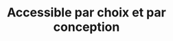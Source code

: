 ---
title: "Accessible par choix et par conception"
layout: post
lang: fr
lang-ref: 303-accessible
section: 3
category: 
  - diversity
hero:
  image:
    src: 3.3-tx-heading.jpg
    alt: Une photo d'un clavier coloré où chaque touche est dotée d'un étiquetage supplémentaire indiquant les caractéristiques d'accessibilité.
  standards:
    - users
    - accessibility
blocks:
  - type: title
    label: Notre approche philosophique
  - Notre équipe se préoccupe beaucoup de renforcer l’accessibilité. L’accessibilité consiste à fabriquer des produits que tout le monde peut utiliser. Il s’agit d’investir du temps dans la création d’un produit qui convient à tout le monde, et de se soucier de sa convivialité, quels que soient les besoins individuels d’une personne en matière d’accès au contenu. Étant donné que nous faisons partie d’une équipe de produit au gouvernement, nous avons le temps de bien faire les choses, ce qui, selon certains de nos développeurs, n’est pas souvent le cas dans le secteur privé.
  - Le monde dont nous voulons faire partie est un monde où les compétences et les parcours de vie de chacun sont valorisés. Dans le cas présent, nous sommes donc heureux de créer un produit au gouvernement où nous pouvons concentrer nos efforts pour faire ce qui est juste.
  - Dans le contexte d’une application qui est constamment modifiée et améliorée, il ne suffit pas qu’elle soit accessible à un seul moment. Même si c’était le cas, il y a toujours moyen de l’améliorer davantage. Nous envisageons plutôt maintenant « l’accessibilité » comme processus d’amélioration continue.
  - type: title
    label: Préparation à l’accessibilité
  - Toutes les fonctions que nous créons doivent être accessibles, mais comme pour préparer une bonne assiette de nachos, il faut avoir les bons ingrédients pour commencer. Pour notre équipe, certaines choses se sont révélées particulièrement utiles au fil du temps.
  - "<strong style=\"letter-spacing: -1px;\" data-h2-font-weight=\"b(800)\" data-h2-font-color=\"b(purple)\">Expertise interne :</strong> L’un des premiers développeurs que nous avons embauchés au sein de l’équipe se spécialisait en création d’applications Web accessibles, ce qui s’est avéré extrêmement important pour le développement de notre produit. La désignation d’un membre de l’équipe à qui les gens peuvent demander conseil permet à chacun de se familiariser avec ses responsabilités et de fixer des attentes."
  - "<strong style=\"letter-spacing: -1px;\" data-h2-font-weight=\"b(800)\" data-h2-font-color=\"b(purple)\">Système de conception accessible :</strong> Il est également essentiel de donner aux développeurs les outils nécessaires pour les aider. Nous avons réussi, au fil du temps, à mettre au point un système de conception interne qui fait une grande partie du travail d’accessibilité pour nos développeurs. Ce système vise à assurer que le contraste des couleurs est adéquat, que les composants comme le menu ou les fenêtres modales (fenêtres contextuelles) fonctionnent correctement et que les principales considérations en matière d’accessibilité sont déjà intégrées aux options de conception."
  - "<strong style=\"letter-spacing: -1px;\" data-h2-font-weight=\"b(800)\" data-h2-font-color=\"b(purple)\">Conception adaptée aux appareils mobiles :</strong> Notre système de conception et notre application sont conçus pour fonctionner sur des écrans de toutes tailles, que ce soient des écrans d’ordinateur ou des téléphones. Cette fonction est importante pour beaucoup d’utilisateurs, mais de plus en plus, nous estimons qu’elle est également un élément important pour la mise au point d’une application accessible. Nous ne pouvons pas formuler d’hypothèses fiables sur la façon dont les gens utilisent les technologies d’assistance ou les appareils dont ils ont besoin. Il y a une grande diversité de personnes, et nous devons créer des produits accessibles pour le plus grand nombre de cas d’utilisation possible. De plus, dans le monde d’aujourd’hui, ces produits doivent être adaptés aux appareils mobiles."
  - "<strong style=\"letter-spacing: -1px;\" data-h2-font-weight=\"b(800)\" data-h2-font-color=\"b(purple)\">Tests automatisés pour détecter les problèmes mineurs :</strong> D’autres outils pour nos développeurs, comme Lighthouse de Google, qui peuvent détecter automatiquement certains problèmes d’accessibilité, sont également devenus des éléments essentiels de notre processus de développement. Ces outils peuvent toutefois vous donner un faux sentiment d’accomplissement, ce qui signifie rarement que votre application est accessible par elle-même. Pour nous, il est facile de faire fonctionner ces outils automatisés à 100 %, mais il est plus difficile de faire fonctionner l’application à un niveau acceptable dans le monde réel."
  - "<strong style=\"letter-spacing: -1px;\" data-h2-font-weight=\"b(800)\" data-h2-font-color=\"b(purple)\">Mise à l’essai avec des utilisateurs réels pour détecter les nuances :</strong> Pour la mise à l’essai réelle de notre application avec des technologies d’assistance, nous avons nous-mêmes utilisé des lecteurs d’écran, mais nous n’y avons pas continué. Cette pratique, bien qu’utile, est imparfaite, car nous n’utilisons pas les technologies d’assistance de la façon dont quelqu’un en a besoin tous les jours. Même si nous les utilisions, il ne s’agit que d’une combinaison de technologies d’assistance et il y en a beaucoup d’autres à prendre en compte. Au lieu d’essayer d’effectuer nous-mêmes les tests d’accessibilité définitifs, nous comptons maintenant sur un service tiers qui nous met en contact avec de vraies personnes qui utilisent des technologies d’assistance. L’entreprise à laquelle nous avons fait appel s’appelle <a href=\"https://makeitfable.com\" target=\"_blank\" rel=\"noreferrer\" title=\"Visitez Fable.\">Fable</a> et nous demandons à ses utilisateurs de mettre à l’essai nos fonctions avant de juger que quoi que ce soit est prêt pour le public."
  - Le meilleur, c’est que ces testeurs utiliseront divers navigateurs et technologies d’assistance, afin que vous soyez plus certain que votre application fonctionne pour tout le monde. La collaboration avec Fable permet au Nuage de talents de découvrir des « cas limites » et d’être testé en fonction de ceux-ci, qui ne seraient pas repérés par des tests automatisés, mais qui constituent un élément essentiel de la création d’un produit véritablement inclusif.
  - type: callout
    content: 
      - "Le Programme d’accessibilité, d’adaptations et de technologie informatique adaptée offre de la formation, des outils et des services d’essai pour aider les ministères à créer du contenu numérique accessible qui est inclusif par sa conception, tels que des documents, des présentations et du contenu Web. Pour les membres du gouvernement du Canada qui souhaitent en apprendre davantage sur l’accessibilité, cette équipe est une excellente ressource."
  - type: title
    label: Notre phase de développement pour l’accessibilité
  - La mise à l’essai de l’accessibilité auprès des utilisateurs réels est une partie importante de notre processus de création d’une application accessible, mais c’est loin d’être la dernière étape. L’accessibilité est prise en compte à presque toutes les étapes du processus de développement.
  - type: graphic
    size: 100
    src: 3.3-fr-accessibility.png
    alt: "Graphique représentant le processus de développement du Nuage de talents pour l’accessibilité. Il contient trois étapes clés. La première étape est la présentation de fonctionnalités par l’équipe du centre de politiques, où les répercussions sur l’accessibilité font l’objet de discussions avec les concepteurs. La deuxième étape est exécutée dans une boucle, qui est composée de trois parties, et tourne jusqu’à ce qu’une fonction soit jugée prête et accessible. La première partie consiste à simuler les fonctionnalités avec l’équipe de l’expérience utilisateur, où un expert de l’équipe est consulté pour voir s’il y a des problèmes d’accessibilité (certaines fonctions ne dépassent pas ce stade, même si les gens sont enthousiastes à leur sujet) et les problèmes sont traités ou signalés à l’équipe de développement. La deuxième étape est le codage, où la fonction doit réussir une série de tests automatisés à environ 100 % (c’est la partie facile, mais elle n’est pas suffisante à elle seule) et le système de conception est mis à jour, au besoin, pour faciliter l’exécution des futures fonctions. La troisième étape est le test d’accessibilité réalisé avec Fable, où les fonctions sont mises à l’essai auprès des personnes qui utilisent plusieurs technologies d’assistance et navigateurs. Cette boucle se répète jusqu’à ce que tous les problèmes soient pris en compte. La troisième étape du processus est le lancement de la fonction, où tous les problèmes restants soulevés par les utilisateurs réels du produit sont traités."
  - type: title
    label: Ce à quoi cela ressemble dans la pratique
  - "Nous voulions donner un exemple qui montre que la collaboration avec des utilisateurs réels modifie le résultat du produit, même après qu’une conception a réussi un certain nombre de tests d’accessibilité automatisés. Cet exemple a pour but de souligner que <strong style=\"letter-spacing: -1px;\" data-h2-font-weight=\"b(800)\" data-h2-font-color=\"b(purple)\">ce n’est pas un algorithme seul qui doit déterminer si un produit est considéré comme étant « accessible ». Seules les personnes ayant une expérience réelle nécessitant des solutions accessibles peuvent réellement le déterminer</strong>."
  - Voici deux rapports avant et après de Fable que nous avons reçus pour le nouveau menu réutilisable de notre système de conception. Nous avons suivi les pratiques normalisées lors de notre première tentative et nous avons supposé que la tabulation dans le menu serait la meilleure façon de naviguer avec le clavier. Nous avions entendu dire que les menus pouvaient être parmi les éléments les plus difficiles à naviguer avec les technologies d’assistance. Nous nous attendions donc à avoir plus de travail à faire, mais les résultats étaient encore pires que prévu. Le menu nous semblait fonctionner correctement, mais les utilisateurs étaient incapables d’y naviguer.
  - type: graphic
    size: 100
    src: 3.3-fable-1.jpg
    alt: "Une saisie d’écran du logiciel Fable qui montre les résumés des commentaires sur l’accessibilité de notre interface de navigation initiale. Les commentaires indiquent que l’interface était difficile à naviguer et devait être améliorée."
  - Nous avons consacré beaucoup d’efforts et de recherches à notre deuxième tentative. Pour donner quelques exemples, nous avons ajouté du texte descriptif pour expliquer comment naviguer dans le menu, nous avons opté pour une combinaison de touches de tabulation et de flèches pour la navigation, et nous avons ajouté la touche Échappement pour fermer les sous-menus. Les résultats de notre deuxième série de tests étaient complètement différents. Les personnes disposant de diverses combinaisons de technologies d’assistance et de navigateurs étaient maintenant en mesure d’accomplir les mêmes tâches qu’auparavant. Les menus peuvent être difficiles à élaborer correctement; c’était donc comme une grande victoire pour notre équipe.
  - type: graphic
    size: 100
    src: 3.3-fable-2.jpg
    alt: "Une saisie d’écran du logiciel Fable qui montre les résumés des commentaires sur l’accessibilité de notre interface de navigation nouvellement améliorée. Les commentaires indiquent que cette nouvelle version était beaucoup plus facile à utiliser."
  - Notre approche à l’égard de la création d’applications accessibles a beaucoup évolué depuis nos débuts. Étant donné que nous améliorons constamment notre application, nous cherchons également à améliorer l’accessibilité de notre site. Les leçons apprises au fil des ans sur la conception et le développement de produits s’appliquent également à la réalisation de projets d’accessibilité. La meilleure façon d’obtenir les résultats souhaités, que ce soit la cybersécurité, l’interactivité ou l’accessibilité, est de les intégrer à chaque étape du processus et de les mettre à l’essai auprès d’utilisateurs réels. Cette méthode s’est avérée à maintes reprises plus efficace que l’ajout d’un exercice de conformité à la fin du processus.
---